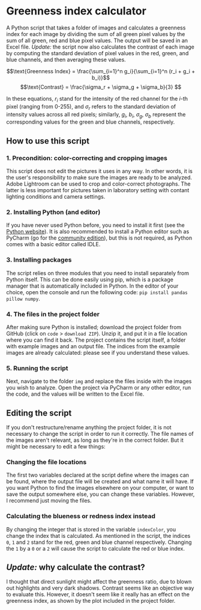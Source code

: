 # Greenness index calculator
A Python script that takes a folder of images and calculates a greenness index for each image by dividing the sum of all green pixel values by the sum of all green, red and blue pixel values. The output will be saved in an Excel file. _Update:_ the script now also calculates the contrast of each image by computing the standard deviation of pixel values in the red, green, and blue channels, and then averaging these values.

$$\text{Greenness Index} = \frac{\sum_{i=1}^n g_i}{\sum_{i=1}^n (r_i + g_i + b_i)}$$
$$\text{Contrast} = \frac{\sigma_r + \sigma_g + \sigma_b}{3} $$

In these equations, $r_i$ stand for the intensity of the red channel for the $i$-th pixel (ranging from 0-255), and $\sigma_r$ refers to the standard deviation of intensity values across all red pixels; similarly, $g_i$, $b_i$, $\sigma_g$, $\sigma_b$ represent the corresponding values for the green and blue channels, respectively.

## How to use this script
### 1. Precondition: color-correcting and cropping images
This script does not edit the pictures it uses in any way. In other words, it is the user's responsibility to make sure the images are ready to be analyzed. Adobe Lightroom can be used to crop and color-correct photographs. The latter is less important for pictures taken in laboratory setting with contant lighting conditions and camera settings.

### 2. Installing Python (and editor)
If you have never used Python before, you need to install it first (see the [Python website](https://www.python.org/downloads/)). It is also recommended to install a Python editor such as PyCharm (go for the [community edition](https://www.jetbrains.com/pycharm/download/other.html)), but this is not required, as Python comes with a basic editor called IDLE.

### 3. Installing packages
The script relies on three modules that you need to install separately from Python itself. This can be done easily using pip, which is a package manager that is automatically included in Python. In the editor of your choice, open the console and run the following code: ```pip install pandas pillow numpy```.

### 4. The files in the project folder
After making sure Python is installed; download the project folder from GitHub (click on `code` > `download ZIP`). Unzip it, and put it in a file location where you can find it back. The project contains the script itself, a folder with example images and an output file. The indices from the example images are already calculated: please see if you understand these values.

### 5. Running the script
Next, navigate to the folder `img` and replace the files inside with the images you wish to analyze. Open the project via PyCharm or any other editor, run the code, and the values will be written to the Excel file.

## Editing the script
If you don't restructure/rename anything the project folder, it is not necessary to change the script in order to run it correctly. The file names of the images aren't relevant, as long as they're in the correct folder. But it might be necessary to edit a few things:

### Changing the file locations
The first two variables declared at the script define where the images can be found, where the output file will be created and what name it will have. If you want Python to find the images elsewhere on your computer, or want to save the output somewhere else, you can change these variables. However, I recommend just moving the files.

### Calculating the blueness or redness index instead
By changing the integer that is stored in the variable `indexColor`, you change the index that is calculated. As mentioned in the script, the indices `0`, `1` and `2` stand for the red, green and blue channel respectively. Changing the `1` by a `0` or a `2` will cause the script to calculate the red or blue index.

## _Update:_ why calculate the contrast?
I thought that direct sunlight might affect the greenness ratio, due to blown out highlights and very dark shadows. Contrast seems like an objective way to evaluate this. However, it doesn't seem like it really has an effect on the greenness index, as shown by the plot included in the project folder.
